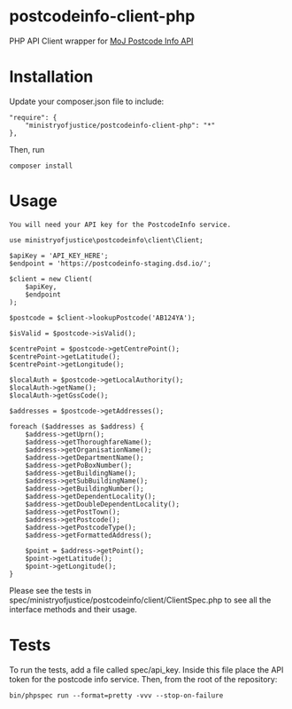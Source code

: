 # postcodeinfo-client-php

PHP API Client wrapper for [MoJ Postcode Info API](https://github.com/ministryofjustice/postcodeinfo)

# Installation

Update your composer.json file to include:

    "require": {
        "ministryofjustice/postcodeinfo-client-php": "*"
    },
    
Then, run

	composer install
	
# Usage

	You will need your API key for the PostcodeInfo service.

	use ministryofjustice\postcodeinfo\client\Client;
	
	$apiKey = 'API_KEY_HERE';
	$endpoint = 'https://postcodeinfo-staging.dsd.io/';
	
	$client = new Client(
		$apiKey,
		$endpoint
	);
	
	$postcode = $client->lookupPostcode('AB124YA');
	
	$isValid = $postcode->isValid();
	
	$centrePoint = $postcode->getCentrePoint();
	$centrePoint->getLatitude();
	$centrePoint->getLongitude();
	
	$localAuth = $postcode->getLocalAuthority();
	$localAuth->getName();
	$localAuth->getGssCode();
	
	$addresses = $postcode->getAddresses();
	
	foreach ($addresses as $address) {
		$address->getUprn();
        $address->getThoroughfareName();
        $address->getOrganisationName();
        $address->getDepartmentName();
        $address->getPoBoxNumber();
        $address->getBuildingName();
        $address->getSubBuildingName();
        $address->getBuildingNumber();
        $address->getDependentLocality();
        $address->getDoubleDependentLocality();
        $address->getPostTown();
        $address->getPostcode();
        $address->getPostcodeType();
        $address->getFormattedAddress();
        
        $point = $address->getPoint();
        $point->getLatitude();
        $point->getLongitude();
 	}

Please see the tests in spec/ministryofjustice/postcodeinfo/client/ClientSpec.php to see all the interface methods and their usage.

# Tests

To run the tests, add a file called spec/api_key. Inside this file place the API token for the postcode info service. Then, from the root of the repository:

	bin/phpspec run --format=pretty -vvv --stop-on-failure
	
	
